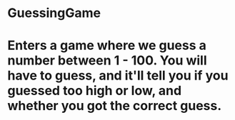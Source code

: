 # GuessingGame
# Enters a game where we guess a number between 1 - 100. You will have to guess, and it'll tell you if you guessed too high or low, and whether you got the correct guess. 

